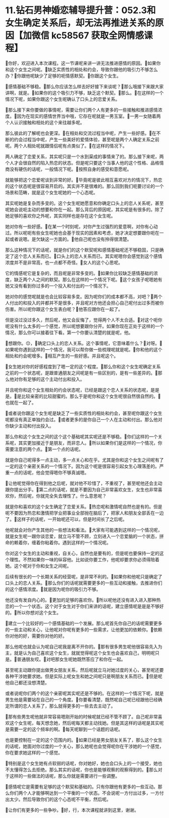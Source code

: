 # 11.钻石男神婚恋辅导提升营：052.3和女生确定关系后，却无法再推进关系的原因【加微信 kc58567 获取全网情感课程】

🎼你好，欢迎进入本次课程。这一节课呢来讲一讲无法推进感情的原因。🎼如果你和这个女生之间呢。🎼缺乏实质性的相处和约会，导致你跟他的吸引力不够怎么办？🎼你跟他呢缺少了足够的呃情感默契。🎼你跟这个女生。

🎼感情基础不够稳。🎼那么你应该怎么样去好好接下来谈呢？🎼那么哦接下来跟大家讲啊，就是。🎼如果你的这个吸引力不够，缺乏这个默契。🎼那么。🎼在这样的一个情况下呢，如果你跟这个女生呢确认了口头上的恋爱关系。

🎼那么接下来你要做的事情呢，需要让你们两个人有更多的一些接触和推进感情浓度。🎼因为在现实的感情世界当中哦，它存在呢就是一男玉室。🎼一男一女随着两个人认识接触和相处的这个来往越多呢。

那么彼此的了解呢也会更深。🎼在相处和交流过程当中呢，产生一些好感。🎼在不断的约会过程当中呢，产生一些美好的爱情体验，甚至呢是两个人确定关系之前呢。两个人相处呢就跟情侣呢有点类似了。🎼在这样的情况下。

两人确定了恋爱关系，其实呢只是一个水到渠成的事情来了的。那么接下来呢，两个人才会很自然的陷入热恋的状态。但是呢只要这个当事人他的这个性格、品格情商没有硬伤的话呢，一般情况下呢。🎼按照自身的感受和意愿呢。

就能够把这个恋爱呢谈到非常的好。🎼毕竟呢是彼此相互喜欢对方的情况下，热恋的这个状态呢是很容易开启的。其实并不是很难的。那么回到我们呃要讨论的一个场景和范畴，就是这个女生呢她的一个心态呢。

其实呢她是复杂而多变的。这个女生呢她愿意和你确定口头上的恋人关系呢，甚至呢她会说呃主动的想要和你在一起。那么背后的原因呢，其实呢是有很多的。除了她足够的喜欢你之外呢，其实同样也是存在这个女生呢。

她对你有一些好感。🎼在某一个时刻呢，对你产生过强烈的爱意啊，对你有心动过。所以呢呃有些女生呢她也会基于现实的因素和考虑，她才决定想要跟你呃在一起或者说嗯。是欠缺这一方面的。🎼他自己呢也没有拎得很清楚。

那么这种情况下的话呢，就是你们的这个默契呢和感情基础呢还不够稳固，只是确定了这个恋人关系而已。🎼口头上的恋人关系而已。其实呢嗯你会感觉到这个感情浓度并不是非常高，也一点都不奇怪。🎼女人的这个心思呢。

它的情感呢它是复杂的，而且呢是非常多变的。🎼如果你比较缺乏感情基础的浓度，缺乏两个人之间的默契。那么在这样的一个情况下呢。🎼这个女孩子呢嗯她有她又没有看到你过多的一个投入和付出的一个情况下。

她对你的感觉呢就是也会比较容易多变。因为呢你们的成本都不高，对吧？🎼两个人付出的和投入的并都并不是很多，并且呢对方他还会担心自己呢付出过多而被你伤害。所以呢你跟这个女生表白呢？🎼他答应跟你在一起了。

但是没过没过多久，然后呢，他又会反悔了，觉得两个人不太合适。🎼对这个呃你呢没有什么太多的一个感觉，所以呢想要跟你分开。如果你现在正处于这样的一个情况，那么你可以接着往下看。第一个你要认清楚的就是呢，他。

🎼想跟你。😔，🎼确定口头上的恋人关系。这个事情呢，它意味着什么？🎼对呀。🎼如果呢你遇到这样的一个情况，我可以帮你做一些梳理呢就是呢。🎼你和他的这个相处和约会呢增多。🎼相互产生的一些好感。并且呢这个。

🎼女生她对你的好感程度到了嗯一定的这个程度。🎼那么你和这个女生呢确定关系之前的一个状态呢，是跟普通朋友之间呢是有一些区别的，是有一些差异的。🎼那么他对你有足够的这个主动付出和投入。

并且呢你和这个女生相处的约会状态呢，已经是跟这个恋人关系的状态呢，是是是。🎼是比较亲密的比较甜蜜的。那么于是呢你和这个女生呢很自然很自然的。🎼也就在一起了。

🎼或者说你跟这个女生呢是缺乏了一些实质性的相处和约会，甚至呢你跟这个女生呢都没有真正单独约会过。🎼或者更多的是你自己一个人在主动和付出。那么他对你缺少主动和付出投入。

那么你和这个女生之间的这个这个基础呢其实呢还是不够稳。🎼你们这样的一个关系呢，其实更加接近于是朋友，而非恋人。🎼所以如果你们是这样的一个情况，你需要注意的两个点。🎼第一个点的话呢。

就是你自己呢得多一点主动，多一点关心和在乎。尤其是你和这个女生之间呢有了一定的这个亲密关系的一个情况下。因为这个呢是很容易引起女生心理落差的。严重一点的话呢，他会觉得嗯你不够真诚嗯。

🎼让他呢觉得你在得到他之后呢，就对他不珍惜了，不重视了，甚至呢他还会主动跟你提出分手。🎼第二点的话呢，就是不要因为自己非常喜欢女生，女生也非常喜欢你，然后呢，你就完全失去理性了。什么意思呢？

就是你和喜欢的这个女生确定了恋爱关系。🎼热恋呢和激情呢自然也是有的。但是呢不要因为热恋和激情把学业把事业全部抛在脑后了，把家人和朋友全部丢在一边了。🎼这样子的话呢，一开始呢还可以，但是时间长了之后呢。

他呢就会对你产生其他的一些想法和看法。🎼大家有可能遇到这样的一个情况呢，就是女生呢一跟你谈恋爱，就立马不管不顾，立刻进入一个恋爱脑的一个状态，拼命的赖着你，缠着你粘着你。遇到这样的一个情况呢。

你对这个女生的主动和重视，自关心，自然也是要有的，但是呢也要保持一定的这个理性。不然如果你一味的纵容他。比如说你要工作，他呢却要求你必须得陪着她。这个呢对于你和女生之间呢。

后续有很长的一个长期关系的经营呢，是非常不利的。🎼如果你和他呢只是确定了口头上的恋人关系。🎼那么你们的话呢就需要更多的一些互动和接触，去推进你们的这个感情浓度。🎼就是因为呢你的吸引力不够。

他还没有发自内心的。🎼更加的足够的喜欢你。🎼所以呢他还没有进入进入那种热恋的一个一个状态。这个对于女生对于你们来讲的话呢，建立感情呢是是是不够好的。🎼所以你想对这个女生。

🎼建立一个比较好的一个感情基础的一个发展。那么呢首先你自己的话呢需要更多的一些主动和关心，让他呢对你呢有更多的一些需求，让他更加的依赖你。🎼依赖你对他的好，需要你对他的好。

那么他呢也就会认为呢自己呢我是离不开你的。🎼那有很多男生呢他很容易先入为主，就是认为自己喜欢这个女生，就就觉得呢这个女生也会喜欢自己，明明呢只是。🎼普通朋友哎。🎼对吧那女生呢她既然答应了和你在一起。

甚至呢主动跟你提出做男女朋友关系，然后呢就立马对她过度的关心，甚至呢还要各种干涉她要求她。但是实际上呢女生和她之间呢只是啊朋友关系而已。🎼但是呢他自己都还没想清楚。

或者说呢你们两个的这个亲密呢其实呢还是不够的。在这样的一个情况下呢，就是男生他是需要站在自己的一个角度。🎼你要看清楚，既然呢自己呢已经跟他已经确定所谓的恋人关系了，那么就得更多的一些去去主动了。

🎼那有些男生呢他就非常容易嗯刚开始的时候呢就已经不管不顾了。自己呢非常喜欢这个女生呢，每天想念她，然后呢每天都主动找她。但是其这样的话呢是其实呢是需要一定的这个频率的啊。🎼每天呢聊到一个话题的话呢。

也是要控制在一定的这个范围内的。🎼如果已经是男女朋友关系了，那么这个女生的话呢，她面对你过度的一个关心，那么她呢也会觉得呢你在干涉她的一个感觉，你在要求她这样的一个感觉。

🎼特别是这个女生她有点软弱的话呢，你对她好，她也会口头上的一个接受，她也不太懂得怎么去拒绝。那么其实的话呢，你也是能够观察的观察得到的。🎼那么对于这样的一些做法的话呢，那么你就是需要进行一些调整。

🎼感情呢它是需要有足够的这个默契和基础的。只有你跟他有更多的一些互动。那么你们两个人才能够啊达到一个平衡的一个状态。不会说呢一方付出过多，一方付出太少。然后导致你们的这个心态呢不平衡，然后呢。

🎼让你们有更多的一些争吵。🎼好，行，本次课程就讲到这里，谢谢。